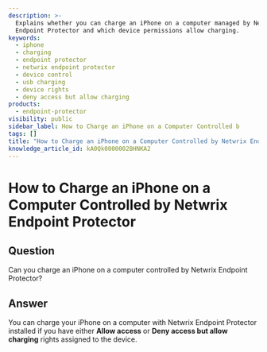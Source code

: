 ```yaml
---
description: >-
  Explains whether you can charge an iPhone on a computer managed by Netwrix
  Endpoint Protector and which device permissions allow charging.
keywords:
  - iphone
  - charging
  - endpoint protector
  - netwrix endpoint protector
  - device control
  - usb charging
  - device rights
  - deny access but allow charging
products:
  - endpoint-protector
visibility: public
sidebar_label: How to Charge an iPhone on a Computer Controlled b
tags: []
title: "How to Charge an iPhone on a Computer Controlled by Netwrix Endpoint Protector"
knowledge_article_id: kA0Qk0000002BHNKA2
---
```


# How to Charge an iPhone on a Computer Controlled by Netwrix Endpoint Protector

## Question
Can you charge an iPhone on a computer controlled by Netwrix Endpoint Protector?

## Answer
You can charge your iPhone on a computer with Netwrix Endpoint Protector installed if you have either **Allow access** or **Deny access but allow charging** rights assigned to the device.
